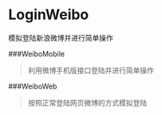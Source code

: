 LoginWeibo
==========

模拟登陆新浪微博并进行简单操作

###WeiboMobile

>利用微博手机版接口登陆并进行简单操作

###WeiboWeb

>按照正常登陆网页微博的方式模拟登陆
